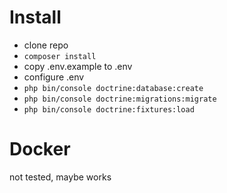 # Install

- clone repo
- `composer install`
- copy .env.example to .env
- configure .env
- `php bin/console doctrine:database:create`
- `php bin/console doctrine:migrations:migrate`
- `php bin/console doctrine:fixtures:load`

# Docker

not tested, maybe works

